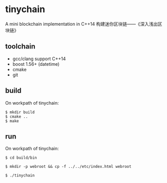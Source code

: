 # tinychain
A mini blockchain implementation in C++14
构建迷你区块链——《深入浅出区块链》

## toolchain
* gcc/clang support C++14
* boost 1.56+ (datetime)
* cmake
* git

## build
On workpath of tinychain:

```
$ mkdir build
$ cmake ..
$ make
```

## run
On workpath of tinychain:

```
$ cd build/bin

$ mkdir -p webroot && cp -f ../../etc/index.html webroot

$ ./tinychain
```
